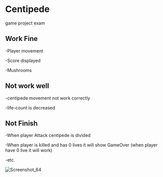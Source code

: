 # Centipede
 game project exam

Work Fine
------------

-Player movement

-Score displayed

-Mushrooms


Not work well
------------

-centipede movement not work correctly

-life-count is decreased



Not Finish
------------

-When player Attack centipede is divided

-When player is killed and has 0 lives it will show GameOver (when player have 0 live it will work)

-etc.



![Screenshot_64](https://user-images.githubusercontent.com/20909108/124594266-cd3aca00-de89-11eb-80da-1e06f28ef4a2.png)
